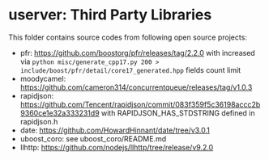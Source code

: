 # userver: Third Party Libraries

This folder contains source codes from following open source projects:

* pfr: https://github.com/boostorg/pfr/releases/tag/2.2.0 with increased via `python misc/generate_cpp17.py 200 > include/boost/pfr/detail/core17_generated.hpp` fields count limit
* moodycamel: https://github.com/cameron314/concurrentqueue/releases/tag/v1.0.3
* rapidjson: https://github.com/Tencent/rapidjson/commit/083f359f5c36198accc2b9360ce1e32a333231d9 with RAPIDJSON_HAS_STDSTRING defined in rapidjson.h
* date: https://github.com/HowardHinnant/date/tree/v3.0.1
* uboost_coro: see uboost_coro/README.md
* llhttp: https://github.com/nodejs/llhttp/tree/release/v9.2.0
